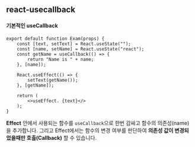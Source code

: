## react-usecallback

#### 기본적인 useCallback
```
export default function Exam(props) {
    const [text, setText] = React.useState("");
    const [name, setName] = React.useState("react");
    const getName = useCallback(() => {
        return "Name is " + name;
    }, [name]);
    
    React.useEffect(() => {
        setText(getName());        
    }, [getName]);

    return (
        <>useEffect. {text}</>
    );
}
```

**Effect** 안에서 사용되는 함수를 `useCallback`으로 한번 감싸고 함수의 의존성(name)을 추가합니다. 그리고 Effect에서는 함수의 변경 여부를 판단하여 **의존성 값이 변경되었을때만 호출(Callback)** 할 수 있습니다.

